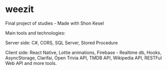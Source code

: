 # weezit
Final project of studies - Made with Shon Kesel

Main tools and technologies:

Server side: C#, CORS, SQL Server, Stored Procedure

Client side: React Native, Lottie animations, Firebase - Realtime db, Hooks, AsyncStorage, Clarifai, Open Trivia API, TMDB API, Wikipedia API, RESTFul Web API and more tools.
